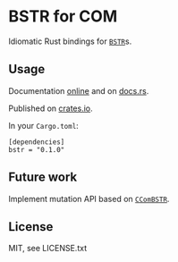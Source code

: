 BSTR for COM
============

Idiomatic Rust bindings for [`BSTR`](https://msdn.microsoft.com/en-us/library/windows/desktop/ms221069.aspx)s.

Usage
-----

Documentation [online](https://casualx.github.io/docs/com-rs/0.1.0/bstr) and on [docs.rs](https://docs.rs/crate/bstr).

Published on [crates.io](https://crates.io/crates/bstr).

In your `Cargo.toml`:

```
[dependencies]
bstr = "0.1.0"
```

Future work
-----------

Implement mutation API based on [`CComBSTR`](https://msdn.microsoft.com/en-us/library/zh7x9w3f.aspx).

License
-------

MIT, see LICENSE.txt
